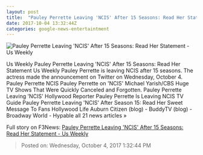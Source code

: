 ```yaml
---
layout: post
title:  "Pauley Perrette Leaving 'NCIS' After 15 Seasons: Read Her Statement - Us Weekly"
date: 2017-10-04 13:32:44Z
categories: google-news-entertaintment
---
```


![Pauley Perrette Leaving 'NCIS' After 15 Seasons: Read Her Statement - Us Weekly](http://img.usmagazine.com/social/107636_d0453b_pauley-perrette-ncis-zoom-b2bc3239-97b7-4fb2-9c5f-84b013dd3e9b.jpg)

Us Weekly Pauley Perrette Leaving 'NCIS' After 15 Seasons: Read Her Statement Us Weekly Pauley Perrette is leaving NCIS after 15 seasons. The actress made the announcement on Twitter on Wednesday, October 4. Pauley Perrette NCIS Pauley Perrette on 'NCIS' Michael Yarish/CBS Huge TV Shows That Were Quickly Canceled and Forgotten. Pauley Perrette Leaving 'NCIS' Hollywood Reporter Pauley Perrette Is Leaving NCIS TV Guide Pauley Perrette Leaving 'NCIS' After Season 15: Read Her Sweet Message To Fans Hollywood Life Auburn Citizen (blog) - BuddyTV (blog) - Broadway World - Hypable all 21 news articles »


Full story on F3News: [Pauley Perrette Leaving 'NCIS' After 15 Seasons: Read Her Statement - Us Weekly](http://www.f3nws.com/n/xs2d2E)

> Posted on: Wednesday, October 4, 2017 1:32:44 PM
